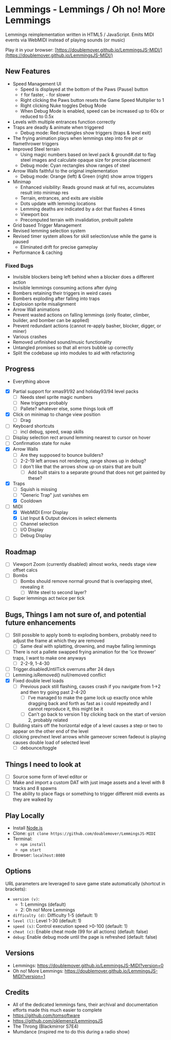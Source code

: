 # Lemmings - Lemmings / Oh no! More Lemmings

Lemmings reimplementation written in HTML5 / JavaScript. Emits MIDI events via WebMIDI instead of playing sounds (or music)

Play it in your browser: [https://doublemover.github.io/LemmingsJS-MIDI/](https://doublemover.github.io/LemmingsJS-MIDI/)

## New Features
  - Speed Management UI
    - Speed is displayed at the bottom of the Paws (Pause) button
    - `f` for faster, `-` for slower
    - Right clicking the Paws button resets the Game Speed Multiplier to 1
    - Right clicking Nuke toggles Debug Mode
    - When Debug Mode is enabled, speed can be increased up to 60x or reduced to 0.5x 
  - Levels with multiple entrances function correctly
  - Traps are deadly & animate when triggered
    - Debug mode: Red rectangles show triggers (traps & level exit)
  - The frying animation plays when lemmings step into fire pit or flamethrower triggers
  - Improved Steel terrain
    - Using magic numbers based on level pack & ground#.dat to flag steel images and calculate opaque size for precise placement
    - Debug mode: Cyan rectangles show ranges of steel
  - Arrow Walls faithful to the original implementation
    - Debug mode: Orange (left) & Green (right) show arrow triggers
  - Minimap
    - Enhanced visibility: Reads ground mask at full res, accumulates result into minimap res
    - Terrain, entrances, and exits are visible
    - Dots update with lemming locations
    - Lemming deaths are indicated by a dot that flashes 4 times
    - Viewport box
    - Precomputed terrain with invalidation, prebuilt pallete
  - Grid based Trigger Management
  - Revised lemming selection system
  - Revised timer system allows for skill selection/use while the game is paused
    - Eliminated drift for precise gameplay
  - Performance & caching 

### Fixed Bugs
  - Invisible blockers being left behind when a blocker does a different action
  - Invisible lemmings consuming actions after dying
  - Bombers retaining their triggers in weird cases
  - Bombers exploding after falling into traps
  - Explosion sprite misalignment
  - Arrow Wall animations
  - Prevent wasted actions on falling lemmings (only floater, climber, builder, and bomber can be applied)
  - Prevent redundant actions (cannot re-apply basher, blocker, digger, or miner)
  - Various crashes
  - Removed unfinished sound/music functionality
  - Untangled promises so that all errors bubble up correctly
  - Split the codebase up into modules to aid with refactoring

## Progress
  - Everything above
  - [X] Partial support for xmas91/92 and holiday93/94 level packs
    - [ ] Needs steel sprite magic numbers
    - [ ] New triggers probably
    - [ ] Pallete? whatever else, some things look off
  - [X] Click on minimap to change view position
    - [ ] Drag
  - [ ] Keyboard shortcuts
    - [ ] incl debug, speed, swap skills
  - [ ] Display selection rect around lemming nearest to cursor on hover
  - [ ] Confirmation state for nuke
  - [X] Arrow Walls
    - [ ] Are they supposed to bounce builders?
    - [ ] 2-2-19 left arrows not rendering, range shows up in debug?
    - [ ] I don't like that the arrows show up on stairs that are built
      - [ ] Add built stairs to a separate ground that does not get painted by these?
  - [X] Traps
    - [ ] Squish is missing
    - [ ] "Generic Trap" just vanishes em
    - [X] Cooldown
  - [ ] MIDI
    - [X] WebMIDI Error Display
    - [X] List Input & Output devices in select elements
    - [ ] Channel selection
    - [ ] I/O Display
    - [ ] Debug Display

## Roadmap
- [ ] Viewport Zoom (currently disabled) almost works, needs stage view offset calcs
- [ ] Bombs
  - [ ] Bombs should remove normal ground that is overlapping steel, revealing it
    - [ ] Write steel to second layer?
- [ ] Super lemmings act twice per tick

## Bugs, Things I am not sure of, and potential future enhancements
  - [ ] Still possible to apply bomb to exploding bombers, probably need to adjust the frame at which they are removed
    - [ ] Same deal with splatting, drowning, and maybe falling lemmings
  - [ ] There is not a pallete swapped frying animation for the 'ice thrower' traps, I want to make one anyways
    - [ ] 2-2-9, 1-4-30
  - [ ] Trigger.disabledUntilTick overruns after 24 days
  - [ ] Lemming.isRemoved() null/removed conflict
  - [X] Fixed double level loads
    - [ ] Previous pack still flashing, causes crash if you navigate from 1->2 and then try going past 2-4-20
      - [ ] I've managed to make the game lock up exactly once while dragging back and forth as fast as i could repeatedly and I cannot reproduce it, this might be it
      - [ ] Can't go back to version 1 by clicking back on the start of version 2, probably related
  - [ ] Building stairs off the horizontal edge of a level causes a step or two to appear on the other end of the level
  - [ ] clicking prev/next level arrows while gameover screen fadeout is playing causes double load of selected level
    - [ ] debounce/toggle

## Things I need to look at
- [ ] Source some form of level editor
or 
- [ ] Make and import a custom DAT with just image assets and a level with 8 tracks and 8 spawns
- [ ] The ability to place flags or something to trigger different midi events as they are walked by

## Play Locally

- Install [Node.js](https://nodejs.org)
- Clone: `git clone https://github.com/doublemover/LemmingsJS-MIDI`
- Terminal:
  - `npm install`
  - `npm start`
- Browser: `localhost:8080`

## Options

URL parameters are leveraged to save game state automatically (shortcut in brackets):

- `version (v)`:
  - 1: Lemmings (default)
  - 2: Oh no! More Lemmings 
- `difficulty (d)`: Difficulty 1-5 (default: 1)
- `level (l)`: Level 1-30 (default: 1)
- `speed (s)`: Control execution speed >0-100 (default: 1)
- `cheat (c)`: Enable cheat mode (99 for all actions) (default: false)
- `debug`: Enable debug mode until the page is refreshed (default: false)

## Versions

- Lemmings: https://doublemover.github.io/LemmingsJS-MIDI?version=0
- Oh no! More Lemmings: https://doublemover.github.io/LemmingsJS-MIDI?version=1

## Credits

- All of the dedicated lemmings fans, their archival and documentation efforts made this much easier to complete
- https://github.com/tomsoftware
- https://github.com/oklemenz/LemmingsJS
- The Throng (Blackmirror S7E4)
- Mumdance (inspired me to do this during a radio show) 
